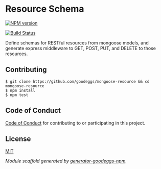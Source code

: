 # Resource Schema
[![NPM version](https://badge.fury.io/js/mongoose-resource.png)](http://badge.fury.io/js/mongoose-resource)



[![Build Status](https://travis-ci.org/goodeggs/mongoose-resource.png)](https://travis-ci.org/goodeggs/mongoose-resource)


Define schemas for RESTful resources from mongoose models, and generate express middleware to GET, POST, PUT, and DELETE to those resources.

## Contributing

```
$ git clone https://github.com/goodeggs/mongoose-resource && cd mongoose-resource
$ npm install
$ npm test
```

## Code of Conduct

[Code of Conduct](https://github.com/goodeggs/mongoose-resource/blob/master/CODE_OF_CONDUCT.md)
for contributing to or participating in this project.
## License

[MIT](https://github.com/goodeggs/mongoose-resource/blob/master/LICENSE.md)



_Module scaffold generated by [generator-goodeggs-npm](https://github.com/goodeggs/generator-goodeggs-npm)._
